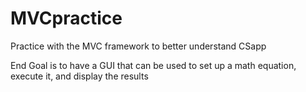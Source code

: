 # MVCpractice
Practice with the MVC framework to better understand CSapp

End Goal is to have a GUI that can be used to set up a math equation, execute it, and display the results
